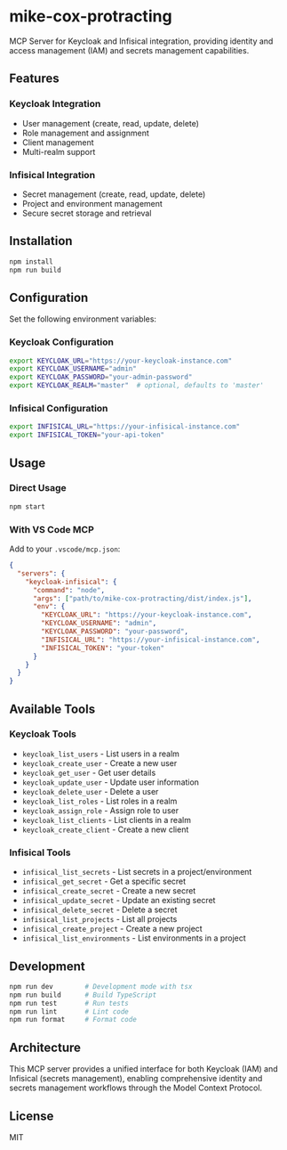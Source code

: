 # mike-cox-protracting

MCP Server for Keycloak and Infisical integration, providing identity and access management (IAM) and secrets management capabilities.

## Features

### Keycloak Integration
- User management (create, read, update, delete)
- Role management and assignment
- Client management
- Multi-realm support

### Infisical Integration
- Secret management (create, read, update, delete)
- Project and environment management
- Secure secret storage and retrieval

## Installation

```bash
npm install
npm run build
```

## Configuration

Set the following environment variables:

### Keycloak Configuration
```bash
export KEYCLOAK_URL="https://your-keycloak-instance.com"
export KEYCLOAK_USERNAME="admin"
export KEYCLOAK_PASSWORD="your-admin-password"
export KEYCLOAK_REALM="master"  # optional, defaults to 'master'
```

### Infisical Configuration
```bash
export INFISICAL_URL="https://your-infisical-instance.com"
export INFISICAL_TOKEN="your-api-token"
```

## Usage

### Direct Usage
```bash
npm start
```

### With VS Code MCP
Add to your `.vscode/mcp.json`:

```json
{
  "servers": {
    "keycloak-infisical": {
      "command": "node",
      "args": ["path/to/mike-cox-protracting/dist/index.js"],
      "env": {
        "KEYCLOAK_URL": "https://your-keycloak-instance.com",
        "KEYCLOAK_USERNAME": "admin",
        "KEYCLOAK_PASSWORD": "your-password",
        "INFISICAL_URL": "https://your-infisical-instance.com",
        "INFISICAL_TOKEN": "your-token"
      }
    }
  }
}
```

## Available Tools

### Keycloak Tools
- `keycloak_list_users` - List users in a realm
- `keycloak_create_user` - Create a new user
- `keycloak_get_user` - Get user details
- `keycloak_update_user` - Update user information
- `keycloak_delete_user` - Delete a user
- `keycloak_list_roles` - List roles in a realm
- `keycloak_assign_role` - Assign role to user
- `keycloak_list_clients` - List clients in a realm
- `keycloak_create_client` - Create a new client

### Infisical Tools
- `infisical_list_secrets` - List secrets in a project/environment
- `infisical_get_secret` - Get a specific secret
- `infisical_create_secret` - Create a new secret
- `infisical_update_secret` - Update an existing secret
- `infisical_delete_secret` - Delete a secret
- `infisical_list_projects` - List all projects
- `infisical_create_project` - Create a new project
- `infisical_list_environments` - List environments in a project

## Development

```bash
npm run dev        # Development mode with tsx
npm run build      # Build TypeScript
npm run test       # Run tests
npm run lint       # Lint code
npm run format     # Format code
```

## Architecture

This MCP server provides a unified interface for both Keycloak (IAM) and Infisical (secrets management), enabling comprehensive identity and secrets management workflows through the Model Context Protocol.

## License

MIT
